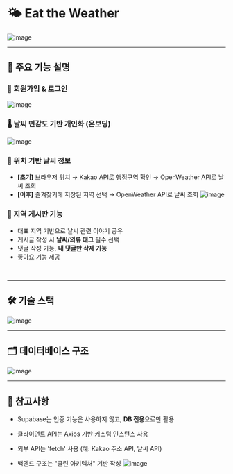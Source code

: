 # 🌤️ Eat the Weather

![image](https://github.com/user-attachments/assets/bb65d630-e1a7-4984-a347-b026344b3f3c)


---


## 🌈 주요 기능 설명

### 🔐 회원가입 & 로그인
![image](https://github.com/user-attachments/assets/e20cdc00-ce5a-4cc9-9fcc-a7b06afa0adb)


### 🌡️ 날씨 민감도 기반 개인화 (온보딩)
![image](https://github.com/user-attachments/assets/3ff3746b-5b69-4bf1-9cf7-f9a8dfc5c6d6)


### 🧭 위치 기반 날씨 정보
- **[초기]** 브라우저 위치 → Kakao API로 행정구역 확인 → OpenWeather API로 날씨 조회
- **[이후]** 즐겨찾기에 저장된 지역 선택 → OpenWeather API로 날씨 조회
![image](https://github.com/user-attachments/assets/3c4619ab-4463-4733-b1f7-48b8ba4aa341)


### 💬 지역 게시판 기능
- 대표 지역 기반으로 날씨 관련 이야기 공유
- 게시글 작성 시 **날씨/의류 태그** 필수 선택
- 댓글 작성 가능, **내 댓글만 삭제 가능**
- 좋아요 기능 제공
  
<br/>

---

## 🛠️ 기술 스택

![image](https://github.com/user-attachments/assets/a5a77ff6-a922-49d7-89c6-3c452f70c0b5)


---


## 🗂 데이터베이스 구조
![image](https://github.com/user-attachments/assets/ea2977c5-df2d-44fb-b4ed-297905253bf5)


---

## 📄 참고사항

- Supabase는 인증 기능은 사용하지 않고, **DB 전용**으로만 활용
- 클라이언트 API는 Axios 기반 커스텀 인스턴스 사용
- 외부 API는 'fetch' 사용 (예: Kakao 주소 API, 날씨 API)
- 백엔드 구조는 "클린 아키텍처" 기반 작성
  ![image](https://github.com/user-attachments/assets/88694e9b-f08b-44db-9d9d-e684d14127e2)

  <br/>

  
